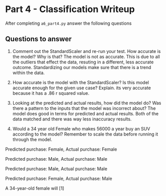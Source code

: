 # Part 4 - Classification Writeup

After completing `a6_part4.py` answer the following questions

## Questions to answer

1. Comment out the StandardScaler and re-run your test. How accurate is the model? Why is that?
 The model is not as accurate. This is due to all the outliers that effect the data, resuting in a different, less accurate outcome. Standardizing our models make sure that there is a trend within the data.

2. How accurate is the model with the StandardScaler? Is this model accurate enough for the given use case? Explain.
 its very accurate because it has a .86 r squared value. 

 
3. Looking at the predicted and actual results, how did the model do? Was there a pattern to the inputs that the model was incorrect about?
The model does  good in terms for  predicted and actual results. Both of the data matched and there was way less inaccuracy  results.
4. Would a 34 year old Female who makes 56000 a year buy an SUV according to the model? Remember to scale the data before running it through the model.


Predicted purchase: Female, Actual purchase: Female        

Predicted purchase: Male, Actual purchase: Male

Predicted purchase: Male, Actual purchase: Male

Predicted purchase: Female, Actual purchase: Male

A 34-year-old female will [1]